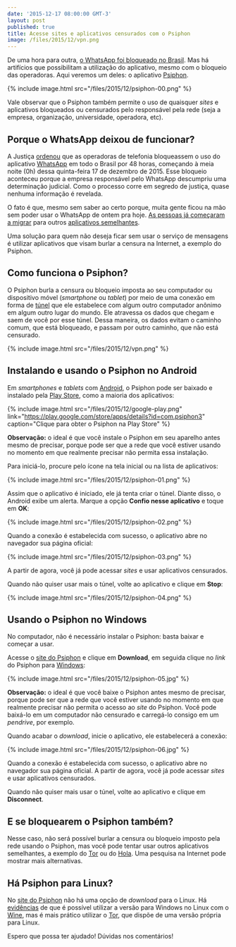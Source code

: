 ```yaml
---
date: '2015-12-17 08:00:00 GMT-3'
layout: post
published: true
title: Acesse sites e aplicativos censurados com o Psiphon
image: /files/2015/12/vpn.png
---
```


De uma hora para outra, [o WhatsApp foi bloqueado no Brasil][noticia-whatsapp]. Mas há artifícios que possibilitam a utilização do aplicativo, mesmo com o bloqueio das operadoras. Aqui veremos um deles: o aplicativo [Psiphon][psiphon].

{% include image.html src="/files/2015/12/psiphon-00.png" %}

Vale observar que o Psiphon também permite o uso de quaisquer *sites* e aplicativos bloqueados ou censurados pelo responsável pela rede (seja a empresa, organização, universidade, operadora, etc).

## Porque o WhatsApp deixou de funcionar?

A Justiça [ordenou][noticia-whatsapp] que as operadoras de telefonia bloqueassem o uso do aplicativo [WhatsApp][whatsapp] em todo o Brasil por 48 horas, começando à meia noite (0h) dessa quinta-feira 17 de dezembro de 2015. Esse bloqueio aconteceu porque a empresa responsável pelo WhatsApp descumpriu uma determinação judicial. Como o processo corre em segredo de justiça, quase nenhuma informação é revelada.

O fato é que, mesmo sem saber ao certo porque, muita gente ficou na mão sem poder usar o WhatsApp de ontem pra hoje. [As pessoas já começaram a migrar][noticia-telegram] para outros [aplicativos semelhantes][alternativas-whatsapp].

Uma solução para quem não deseja ficar sem usar o serviço de mensagens é utilizar aplicativos que visam burlar a censura na Internet, a exemplo do Psiphon.

## Como funciona o Psiphon?

O Psiphon burla a censura ou bloqueio imposta ao seu computador ou dispositivo móvel (*smartphone* ou *tablet*) por meio de uma conexão em forma de [túnel][vpn] que ele estabelece com algum outro computador anônimo em algum outro lugar do mundo. Ele atravessa os dados que chegam e saem de você por esse túnel. Dessa maneira, os dados evitam o caminho comum, que está bloqueado, e passam por outro caminho, que não está censurado.

{% include image.html src="/files/2015/12/vpn.png" %}

## Instalando e usando o Psiphon no Android

Em *smartphones* e *tablets* com [Android][android], o Psiphon pode ser baixado e instalado pela [Play Store][play-store], como a maioria dos aplicativos:

{% include image.html src="/files/2015/12/google-play.png" link="https://play.google.com/store/apps/details?id=com.psiphon3" caption="Clique para obter o Psiphon na Play Store" %}

**Observação:** o ideal é que você instale o Psiphon em seu aparelho antes mesmo de precisar, porque pode ser que a rede que você estiver usando no momento em que realmente precisar não permita essa instalação.

Para iniciá-lo, procure pelo ícone na tela inicial ou na lista de aplicativos:

{% include image.html src="/files/2015/12/psiphon-01.png" %}

Assim que o aplicativo é iniciado, ele já tenta criar o túnel. Diante disso, o Android exibe um alerta. Marque a opção **Confio nesse aplicativo** e toque em **OK**:

{% include image.html src="/files/2015/12/psiphon-02.png" %}

Quando a conexão é estabelecida com sucesso, o aplicativo abre no navegador sua página oficial:

{% include image.html src="/files/2015/12/psiphon-03.png" %}

A partir de agora, você já pode acessar *sites* e usar aplicativos censurados.

Quando não quiser usar mais o túnel, volte ao aplicativo e clique em **Stop**:

{% include image.html src="/files/2015/12/psiphon-04.png" %}

## Usando o Psiphon no Windows

No computador, não é necessário instalar o Psiphon: basta baixar e começar a usar.

Acesse o [site do Psiphon][psiphon] e clique em **Download**, em seguida clique no *link* do Psiphon para [Windows][windows]:

{% include image.html src="/files/2015/12/psiphon-05.jpg" %}

**Observação:** o ideal é que você baixe o Psiphon antes mesmo de precisar, porque pode ser que a rede que você estiver usando no momento em que realmente precisar não permita o acesso ao *site* do Psiphon. Você pode baixá-lo em um computador não censurado e carregá-lo consigo em um *pendrive*, por exemplo.

Quando acabar o *download*, inicie o aplicativo, ele estabelecerá a conexão:

{% include image.html src="/files/2015/12/psiphon-06.jpg" %}

Quando a conexão é estabelecida com sucesso, o aplicativo abre no navegador sua página oficial. A partir de agora, você já pode acessar *sites* e usar aplicativos censurados.

Quando não quiser mais usar o túnel, volte ao aplicativo e clique em **Disconnect**.

## E se bloquearem o Psiphon também?

Nesse caso, não será possível burlar a censura ou bloqueio imposto pela rede usando o Psiphon, mas você pode tentar usar outros aplicativos semelhantes, a exemplo do [Tor][tor] ou do [Hola][hola]. Uma pesquisa na Internet pode mostrar mais alternativas.

## Há Psiphon para Linux?

No [site do Psiphon][psiphon] não há uma opção de *download* para o Linux. Há [evidências][psiphon-linux] de que é possível utilizar a versão para Windows no Linux com o [Wine][wine], mas é mais prático utilizar o [Tor][tor], que dispõe de uma versão própria para Linux.

Espero que possa ter ajudado! Dúvidas nos comentários!

[noticia-whatsapp]:         http://g1.globo.com/tecnologia/noticia/2015/12/operadoras-sao-intimadas-bloquear-whatsapp-no-brasil-por-48-horas.html
[psiphon]:                  https://psiphon3.com/pt_PT/index.html
[whatsapp]:                 https://www.whatsapp.com/?l=pt_br
[noticia-telegram]:         http://g1.globo.com/tecnologia/noticia/2015/12/telegram-whatsapp-bloqueado-faz-app-ter-500-mil-novos-brasileiros-em-3-h.html
[alternativas-whatsapp]:    http://www.tecmundo.com.br/bate-papo/51611-10-alternativas-para-substituir-o-whatsapp.htm
[vpn]:                      http://www.tecmundo.com.br/1427-o-que-e-vpn-.htm
[android]:                  https://www.android.com/intl/pt-BR_br/
[play-store]:               https://play.google.com/store/apps?hl=pt_BR
[windows]:                  https://www.microsoft.com/pt-br/windows/
[tor]:                      https://www.torproject.org/download/download.html
[hola]:                     https://hola.org/
[linux]:                    https://www.vivaolinux.com.br/linux/
[psiphon-linux]:            http://askubuntu.com/a/637573
[wine]:                     https://www.winehq.org/
